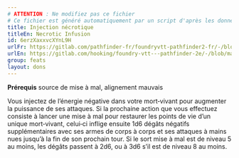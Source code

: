 ```yaml
---
# ATTENTION : Ne modifiez pas ce fichier
# Ce fichier est généré automatiquement par un script d'après les données du module Foundry VTT officiel et de sa traduction
title: Injection nécrotique
titleEn: Necrotic Infusion
id: 6erzXaxxvcXYnL9H
urlFr: https://gitlab.com/pathfinder-fr/foundryvtt-pathfinder2-fr/-/blob/master/data/feats/6erzXaxxvcXYnL9H.htm
urlEn: https://gitlab.com/hooking/foundry-vtt---pathfinder-2e/-/blob/master/packs/data/feats.db/necrotic-infusion.json
group: feats
layout: dons
---
```

**Prérequis** source de mise à mal, alignement mauvais

Vous injectez de l’énergie négative dans votre mort‑vivant pour augmenter la puissance de ses attaques. Si la prochaine action que vous effectuez consiste à lancer une mise à mal pour restaurer les points de vie d’un unique mort‑vivant, celui‑ci inflige ensuite 1d6 dégâts négatifs supplémentaires avec ses armes de corps à corps et ses attaques à mains nues jusqu’à la fin de son prochain tour. Si le sort mise à mal est de niveau 5 au moins, les dégâts passent à 2d6, ou à 3d6 s’il est de niveau 8 au moins.


